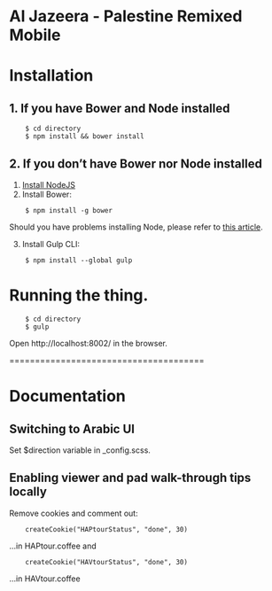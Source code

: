 Al Jazeera - Palestine Remixed Mobile
======================================

# Installation

## 1. If you have Bower and Node installed

```
    $ cd directory
    $ npm install && bower install
```

## 2. If you don’t have Bower nor Node installed

1. [Install NodeJS](http://howtonode.org/how-to-install-nodejs)
2. Install Bower:

```
    $ npm install -g bower
```

Should you have problems installing Node, please refer to [this article](http://piotrf.pl/wrote/troubleshooting-command-line-tools).

3. Install Gulp CLI:

```
    $ npm install --global gulp
```

# Running the thing.

```
    $ cd directory
    $ gulp
```

Open http://localhost:8002/ in the browser.

======================================

# Documentation

## Switching to Arabic UI
Set $direction variable in _config.scss.

## Enabling viewer and pad walk-through tips locally
Remove cookies and comment out: 

```
    createCookie("HAPtourStatus", "done", 30)
```

…in HAPtour.coffee and

```
    createCookie("HAVtourStatus", "done", 30)
```

…in HAVtour.coffee